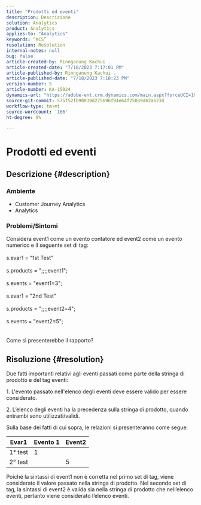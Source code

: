 ```yaml
---
title: "Prodotti ed eventi"
description: Descrizione
solution: Analytics
product: Analytics
applies-to: "Analytics"
keywords: “KCS”
resolution: Resolution
internal-notes: null
bug: false
article-created-by: Rinnganung Kachui .
article-created-date: "7/18/2023 7:17:01 PM"
article-published-by: Rinnganung Kachui .
article-published-date: "7/18/2023 7:18:23 PM"
version-number: 5
article-number: KA-15024
dynamics-url: "https://adobe-ent.crm.dynamics.com/main.aspx?forceUCI=1&pagetype=entityrecord&etn=knowledgearticle&id=9448e8a6-9f25-ee11-9cbd-6045bd006b4b"
source-git-commit: 575f52fb90839d275696f94e64f25039d62a623d
workflow-type: tm+mt
source-wordcount: '166'
ht-degree: 9%

---
```


# Prodotti ed eventi

## Descrizione {#description}


### <b>Ambiente</b>

- Customer Journey Analytics
- Analytics




### <b>Problemi/Sintomi</b>

Considera event1 come un evento contatore ed event2 come un evento numerico e il seguente set di tag:
<br><br>s.evar1 = &quot;1st Test&quot;<br><br>s.products = &quot;;;;;event1&quot;;<br><br>s.events = &quot;event1=3&quot;;<br><br>s.evar1 = &quot;2nd Test&quot;<br><br>s.products = &quot;;;;;event2=4&quot;;<br><br>s.events = &quot;event2=5&quot;;
<br> <br><br>
Come si presenterebbe il rapporto?


## Risoluzione {#resolution}


Due fatti importanti relativi agli eventi passati come parte della stringa di prodotto e del tag eventi:

1. L&#39;evento passato nell&#39;elenco degli eventi deve essere valido per essere considerato.

2. L’elenco degli eventi ha la precedenza sulla stringa di prodotto, quando entrambi sono utilizzati/validi.

Sulla base dei fatti di cui sopra, le relazioni si presenteranno come segue:


| Evar1 | Evento 1 | Event2 |
| --- | --- | --- |
| 1° test | 1 |   |
| 2° test |   | 5 |




Poiché la sintassi di event1 non è corretta nel primo set di tag, viene considerato il valore passato nella stringa di prodotto. Nel secondo set di tag, la sintassi di event2 è valida sia nella stringa di prodotto che nell’elenco eventi, pertanto viene considerato l’elenco eventi.
